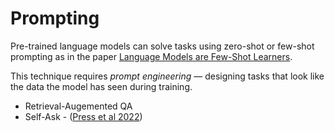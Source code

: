 # Prompting

Pre-trained language models can solve tasks using zero-shot or few-shot prompting as in the paper [Language Models are Few-Shot Learners](https://arxiv.org/abs/2005.14165).

This technique requires *prompt engineering* — designing tasks that look like the data the model has seen during training.

* Retrieval-Augemented QA
* Self-Ask - ([Press et al 2022](https://ofir.io/self-ask.pdf))
